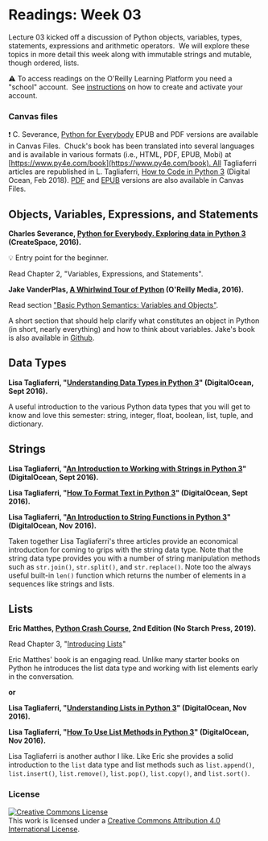 # Readings: Week 03

Lecture 03 kicked off a discussion of Python objects, variables, types, statements, expressions and arithmetic operators.  We will explore these topics in more detail this week along with immutable strings and mutable, though ordered, lists.

:warning: To access readings on the O'Reilly Learning Platform you need a "school" account.  See [instructions](./readings-oreilly_learning_platform.md) on how to create and activate your account.

### Canvas files

:exclamation: C. Severance, [Python for Everybody](https://www.py4e.com/book) EPUB and PDF versions are available in Canvas Files.  Chuck's book has been translated into several languages and is available in various formats (i.e., HTML, PDF, EPUB, Mobi) at [https://www.py4e.com/book](https://www.py4e.com/book). All Tagliaferri articles are republished in L. Tagliaferri, [How to Code in Python 3](https://www.digitalocean.com/community/books/digitalocean-ebook-how-to-code-in-python) (Digital Ocean, Feb 2018). [PDF](https://do.co/python-book-pdf) and [EPUB](https://do.co/python-book-epub) versions are also available in Canvas Files.

## Objects, Variables, Expressions, and Statements

**Charles Severance, [Python for Everybody. Exploring data in Python 3](https://www.py4e.com/book) (CreateSpace, 2016).**

:bulb: Entry point for the beginner.

Read Chapter 2, "Variables, Expressions, and Statements".

**Jake VanderPlas, [A Whirlwind Tour of Python](https://learning.oreilly.com/library/view/a-whirlwind-tour/9781492037859/) (O'Reilly Media, 2016).**

Read section ["Basic Python Semantics: Variables and Objects"](https://learning.oreilly.com/library/view/a-whirlwind-tour/9781492037859/ch01.html#basic-python-semantics-variables-and-objects).

A short section that should help clarify what constitutes an object in Python (in short, nearly everything) and how to think about variables. Jake's book is also available in [Github](https://github.com/jakevdp/WhirlwindTourOfPython).

## Data Types

**Lisa Tagliaferri, "[Understanding Data Types in Python 3](https://www.digitalocean.com/community/tutorials/understanding-data-types-in-python-3)" (DigitalOcean, Sept 2016).**

A useful introduction to the various Python data types that you will get to know and love this semester: string, integer, float, boolean, list, tuple, and dictionary.

## Strings

**Lisa Tagliaferri, "[An Introduction to Working with Strings in Python 3](https://www.digitalocean.com/community/tutorials/an-introduction-to-working-with-strings-in-python-3)" (DigitalOcean, Sept 2016).**

**Lisa Tagliaferri, "[How To Format Text in Python 3](https://www.digitalocean.com/community/tutorials/how-to-format-text-in-python-3)" (DigitalOcean, Sept 2016).**

**Lisa Tagliaferri, "[An Introduction to String Functions in Python 3](https://www.digitalocean.com/community/tutorials/an-introduction-to-string-functions-in-python-3)" (DigitalOcean, Nov 2016).**

Taken together Lisa Tagliaferri's three articles provide an economical introduction for coming to grips with the string data type. Note that the string data type provides you with a number of string manipulation methods such as `str.join()`, `str.split()`, and `str.replace()`. Note too the always useful built-in `len()` function which returns the number of elements in a sequences like strings and lists.

## Lists

**Eric Matthes, [Python Crash Course](https://learning.oreilly.com/library/view/python-crash-course/9781492071266/), 2nd Edition (No Starch Press, 2019).**

Read Chapter 3, "[Introducing Lists](https://learning.oreilly.com/library/view/python-crash-course/9781492071266/xhtml/ch03.xhtml#ch03)"

Eric Matthes' book is an engaging read. Unlike many starter books on Python he introduces the list data type and working with list elements early in the conversation.

__or__

**Lisa Tagliaferri, "[Understanding Lists in Python 3](https://www.digitalocean.com/community/tutorials/understanding-lists-in-python-3)" (DigitalOcean, Nov 2016).**

**Lisa Tagliaferri, "[How To Use List Methods in Python 3](https://www.digitalocean.com/community/tutorials/how-to-use-list-methods-in-python-3)" (DigitalOcean, Nov 2016).**

Lisa Tagliaferri is another author I like. Like Eric she provides a solid introduction to the `list` data type and list methods such as `list.append()`, `list.insert()`, `list.remove()`, `list.pop()`, `list.copy()`, and `list.sort()`.

### License
<a rel="license" href="http://creativecommons.org/licenses/by/4.0/"><img alt="Creative Commons License" style="border-width:0" src="https://i.creativecommons.org/l/by/4.0/88x31.png" /></a><br />This work is licensed under a <a rel="license" href="http://creativecommons.org/licenses/by/4.0/">Creative Commons Attribution 4.0 International License</a>.